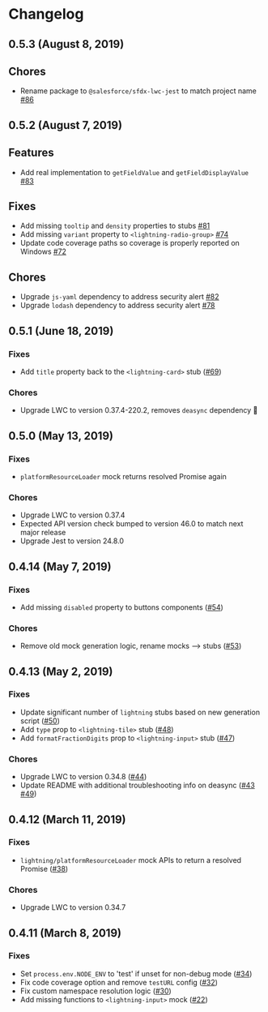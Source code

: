 # Changelog

## 0.5.3 (August 8, 2019)

## Chores

- Rename package to `@salesforce/sfdx-lwc-jest` to match project name [#86](https://github.com/salesforce/sfdx-lwc-jest/pull/86)

## 0.5.2 (August 7, 2019)

## Features

- Add real implementation to `getFieldValue` and `getFieldDisplayValue` [#83](https://github.com/salesforce/sfdx-lwc-jest/pull/83)

## Fixes

- Add missing `tooltip` and `density` properties to stubs [#81](https://github.com/salesforce/sfdx-lwc-jest/pull/81)
- Add missing `variant` property to `<lightning-radio-group>` [#74](https://github.com/salesforce/sfdx-lwc-jest/pull/74)
- Update code coverage paths so coverage is properly reported on Windows [#72](https://github.com/salesforce/sfdx-lwc-jest/pull/72)

## Chores

- Upgrade `js-yaml` dependency to address security alert [#82](https://github.com/salesforce/sfdx-lwc-jest/pull/82)
- Upgrade `lodash` dependency to address security alert [#78](https://github.com/salesforce/sfdx-lwc-jest/pull/78)

## 0.5.1 (June 18, 2019)

### Fixes

- Add `title` property back to the `<lightning-card>` stub ([#69](https://github.com/salesforce/lwc-jest/pull/69))

### Chores

- Upgrade LWC to version 0.37.4-220.2, removes `deasync` dependency :tada:

## 0.5.0 (May 13, 2019)

### Fixes

- `platformResourceLoader` mock returns resolved Promise again

### Chores

- Upgrade LWC to version 0.37.4
- Expected API version check bumped to version 46.0 to match next major release
- Upgrade Jest to version 24.8.0

## 0.4.14 (May 7, 2019)

### Fixes

- Add missing `disabled` property to buttons components ([#54](https://github.com/salesforce/lwc-jest/pull/54))

### Chores

- Remove old mock generation logic, rename mocks --> stubs ([#53](https://github.com/salesforce/lwc-jest/pull/53))

## 0.4.13 (May 2, 2019)

### Fixes

- Update significant number of `lightning` stubs based on new generation script ([#50](https://github.com/salesforce/lwc-jest/pull/50))
- Add `type` prop to `<lightning-tile>` stub ([#48](https://github.com/salesforce/lwc-jest/pull/48))
- Add `formatFractionDigits` prop to `<lightning-input>` stub ([#47](https://github.com/salesforce/lwc-jest/pull/47))

### Chores

- Upgrade LWC to version 0.34.8  ([#44](https://github.com/salesforce/lwc-jest/pull/44))
- Update README with additional troubleshooting info on deasync ([#43](https://github.com/salesforce/lwc-jest/pull/43) [#49](https://github.com/salesforce/lwc-jest/pull/49))

## 0.4.12 (March 11, 2019)

### Fixes

- `lightning/platformResourceLoader` mock APIs to return a resolved Promise ([#38](https://github.com/salesforce/lwc-jest/pull/38))

### Chores

- Upgrade LWC to version 0.34.7

## 0.4.11 (March 8, 2019)

### Fixes

- Set `process.env.NODE_ENV` to 'test' if unset for non-debug mode ([#34](https://github.com/salesforce/lwc-jest/pull/34))
- Fix code coverage option and remove `testURL` config ([#32](https://github.com/salesforce/lwc-jest/pull/32))
- Fix custom namespace resolution logic ([#30](https://github.com/salesforce/lwc-jest/pull/30))
- Add missing functions to `<lightning-input>` mock ([#22](https://github.com/salesforce/lwc-jest/pull/22))

